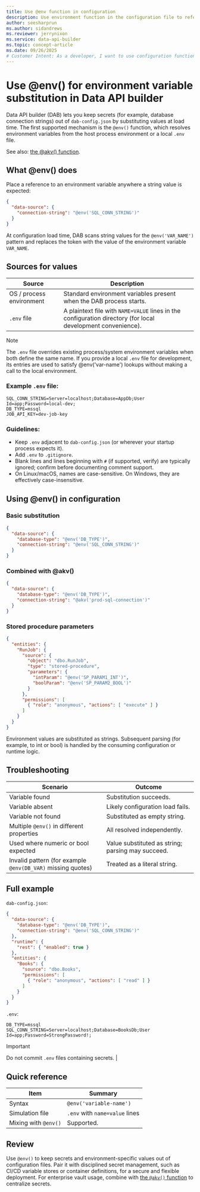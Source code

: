 ```yaml
---
title: Use @env function in configuration
description: Use environment function in the configuration file to reference environment data dynamically
author: seesharprun
ms.author: sidandrews
ms.reviewer: jerrynixon
ms.service: data-api-builder
ms.topic: concept-article
ms.date: 09/26/2025
# Customer Intent: As a developer, I want to use configuration functions like @env() to make my DAB config portable and secure
---
```


# Use @env() for environment variable substitution in Data API builder

Data API builder (DAB) lets you keep secrets (for example, database connection strings) out of `dab-config.json` by substituting values at load time. The first supported mechanism is the `@env()` function, which resolves environment variables from the host process environment or a local `.env` file.

See also: [the @akv() function](./akv-function.md).

## What @env() does

Place a reference to an environment variable anywhere a string value is expected:

```json
{
  "data-source": {
    "connection-string": "@env('SQL_CONN_STRING')"
  }
}
```

At configuration load time, DAB scans string values for the `@env('VAR_NAME')` pattern and replaces the token with the value of the environment variable `VAR_NAME`.

## Sources for values

| Source                   | Description                                                                                                  |
| ------------------------ | ------------------------------------------------------------------------------------------------------------ |
| OS / process environment | Standard environment variables present when the DAB process starts.                                          |
| `.env` file              | A plaintext file with `NAME=VALUE` lines in the configuration directory (for local development convenience). |

> [!Note]
> The `.env` file overrides existing process/system environment variables when both define the same name.
> If you provide a local `.env` file for development, its entries are used to satisfy @env('var-name') lookups without making a call to the local environment. 

### Example `.env` file:

```
SQL_CONN_STRING=Server=localhost;Database=AppDb;User Id=app;Password=local-dev;
DB_TYPE=mssql
JOB_API_KEY=dev-job-key
```

### Guidelines:

* Keep `.env` adjacent to `dab-config.json` (or wherever your startup process expects it).
* Add `.env` to `.gitignore`.
* Blank lines and lines beginning with `#` (if supported, verify) are typically ignored; confirm before documenting comment support.
* On Linux/macOS, names are case-sensitive. On Windows, they are effectively case-insensitive.

## Using @env() in configuration

### Basic substitution

```json
{
  "data-source": {
    "database-type": "@env('DB_TYPE')",
    "connection-string": "@env('SQL_CONN_STRING')"
  }
}
```

### Combined with @akv()

```json
{
  "data-source": {
    "database-type": "@env('DB_TYPE')",
    "connection-string": "@akv('prod-sql-connection')"
  }
}
```

### Stored procedure parameters

```json
{
  "entities": {
    "RunJob": {
      "source": {
        "object": "dbo.RunJob",
        "type": "stored-procedure",
        "parameters": {
          "intParam": "@env('SP_PARAM1_INT')",
          "boolParam": "@env('SP_PARAM2_BOOL')"
        }
      },
      "permissions": [
        { "role": "anonymous", "actions": [ "execute" ] }
      ]
    }
  }
}
```

Environment values are substituted as strings. Subsequent parsing (for example, to int or bool) is handled by the consuming configuration or runtime logic.

## Troubleshooting

| Scenario                                                    | Outcome                                                                  |
| ----------------------------------------------------------- | ------------------------------------------------------------------------ |
| Variable found                                            | Substitution succeeds.                                                   |
| Variable absent                                             | Likely configuration load fails.           |
| Variable not found                                  | Substituted as empty string.          |
| Multiple `@env()` in different properties                   | All resolved independently.                                              |
| Used where numeric or bool expected                         | Value substituted as string; parsing may succeed. |
| Invalid pattern (for example `@env(DB_VAR)` missing quotes) | Treated as a literal string.  |

## Full example

`dab-config.json`:

```json
{
  "data-source": {
    "database-type": "@env('DB_TYPE')",
    "connection-string": "@env('SQL_CONN_STRING')"
  },
  "runtime": {
    "rest": { "enabled": true }
  },
  "entities": {
    "Books": {
      "source": "dbo.Books",
      "permissions": [
        { "role": "anonymous", "actions": [ "read" ] }
      ]
    }
  }
}
```

`.env`:

```
DB_TYPE=mssql
SQL_CONN_STRING=Server=localhost;Database=BooksDb;User Id=app;Password=StrongPassword!;
```

> [!Important]
> Do not commit `.env` files containing secrets.                                                |

## Quick reference

| Item                     | Summary                                                                  |
| ------------------------ | ------------------------------------------------------------------------ |
| Syntax                   | `@env('variable-name')`                                                    |
| Simulation file          | `.env` with `name=value` lines                                           |
| Mixing with `@env()` | Supported.                                                                  |

## Review

Use `@env()` to keep secrets and environment-specific values out of configuration files. Pair it with disciplined secret management, such as CI/CD variable stores or container definitions, for a secure and flexible deployment. For enterprise vault usage, combine with [the `@akv()` function](./akv-function.md) to centralize secrets.
